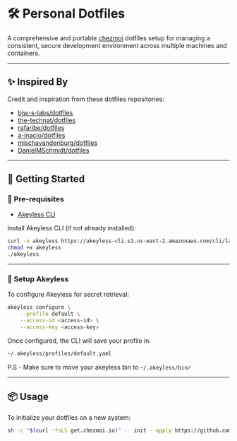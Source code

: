 # 🛠️ Personal Dotfiles

A comprehensive and portable [chezmoi](https://www.chezmoi.io/) dotfiles setup for managing a consistent, secure development environment across multiple machines and containers.


---

## ✨ Inspired By

Credit and inspiration from these dotfiles repositories:

* [bjw-s-labs/dotfiles](https://github.com/bjw-s-labs/dotfiles)
* [the-technat/dotfiles](https://github.com/the-technat/dotfiles)
* [rafaribe/dotfiles](https://github.com/rafaribe/dotfiles)
* [a-inacio/dotfiles](https://github.com/a-inacio/dotfiles)
* [mischavandenburg/dotfiles](https://github.com/mischavandenburg/dotfiles)
* [DanielMSchmidt/dotfiles](https://github.com/DanielMSchmidt/dotfiles)

---

## 🚀 Getting Started

### 🔧 Pre-requisites

* [Akeyless CLI](https://docs.akeyless.io/docs/cli)

Install Akeyless CLI (if not already installed):

```bash
curl -o akeyless https://akeyless-cli.s3.us-east-2.amazonaws.com/cli/latest/production/cli-linux-amd64
chmod +x akeyless
./akeyless
```

---

### 🔐 Setup Akeyless

To configure Akeyless for secret retrieval:

```bash
akeyless configure \
    --profile default \
    --access-id <access-id> \
    --access-key <access-key> 
```

Once configured, the CLI will save your profile in:

```bash
~/.akeyless/profiles/default.yaml
```

P.S - Make sure to move your akeyless bin to `~/.akeyless/bin/`

---

## 📦 Usage

To initialize your dotfiles on a new system:

```bash
sh -c "$(curl -fsLS get.chezmoi.io)" -- init --apply https://github.com/Jdavid77/dotfiles-demo.git
```


